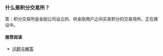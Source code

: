 ### 什么是积分交易所？
答：积分交易所是金刚公司设立的、供金刚用户之间买卖积分的交易场所。正在建设中。

#### 推荐阅读
- [ 问题与解答 ](https://a2zitpro.github.io/web/问题与解答)
